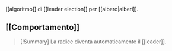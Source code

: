 [[algoritmo]] di [[leader election]] per [[albero|alberi]].

## [[Comportamento]]

> [!Summary]
> La radice diventa automaticamente il [[leader]].
